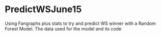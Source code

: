 # PredictWSJune15
Using Fangraphs plus stats to try and predict WS winner with a Random Forest Model. The data used for the model and its code 

